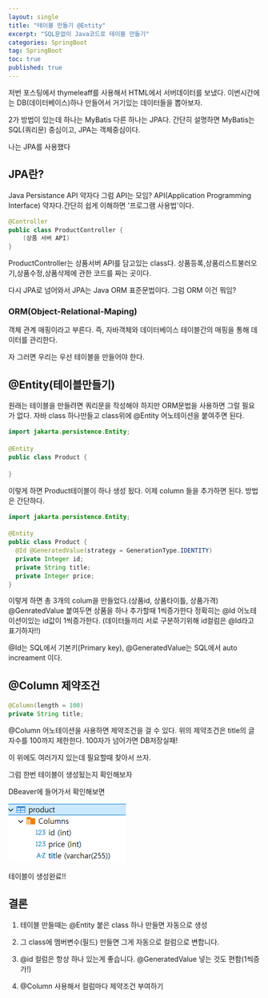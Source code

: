 ```yaml
---
layout: single
title: "테이블 만들기 @Entity"
excerpt: "SQL문없이 Java코드로 테이블 만들기"
categories: SpringBoot
tag: SpringBoot
toc: true
published: true
---
```


저번 포스팅에서 thymeleaff를 사용해서 HTML에서 서버데이터를 보냈다.
이번시간에는 DB(데이터베이스)하나 만들어서 거기있는 데이터들을 뽑아보자.

2가 방법이 있는데 하나는 MyBatis 다른 하나는 JPA다.
간단히 설명하면 MyBatis는 SQL(쿼리문) 중심이고, JPA는 객체중심이다.

나는 JPA를 사용했다

## JPA란?
Java Persistance API 약자다 그럼 API는 모임?
API(Application Programming Interface) 약자다.간단히 쉽게 이해하면
'프로그램 사용법'이다.

```java
@Controller
public class ProductController {
    (상품 서버 API)
}
```
ProductController는 상품서버 API를 담고있는 class다.
상품등록,상품리스트불러오기,상품수정,상품삭제에 관한 코드를 
짜는 곳이다. 

다시 JPA로 넘어와서 JPA는 Java ORM 표준문법이다.
그럼 ORM 이건 뭐임?

### ORM(Object-Relational-Maping)
객체 관계 매핑이라고 부른다.
즉, 자바객체와 데이터베이스 테이블간의 매핑을 통해 데이터를 관리한다.

자 그러면 우리는 우선 테이블을 만들어야 한다.

## @Entity(테이블만들기)
원래는 테이블을 만들려면 쿼리문을 작성해야 하지만
ORM문법을 사용하면 그럴 필요가 없다.
자바 class 하나만들고 class위에 @Entity 어노테이션을 붙여주면 된다.

```java
import jakarta.persistence.Entity;

@Entity
public class Product {

}
```

이렇게 하면 Product테이블이 하나 생성 됬다.
이제 column 들을 추가하면 된다. 방법은 간단하다.

```java
import jakarta.persistence.Entity;

@Entity
public class Product {
  @Id @GeneratedValue(strategy = GenerationType.IDENTITY)
  private Integer id;
  private String title;
  private Integer price;
}
```

이렇게 하면 총 3개의 colum을 만들었다.(상품id, 상품타이틀, 상품가격)
@GenratedValue 붙여두면 상품을 하나 추가할때 1씩증가한다 
정확히는 @Id 어노테이션이있는 id값이 1씩증가한다.
(데이터들끼리 서로 구분하기위해 id컬럼은 @Id라고 표기하자!!)

@Id는 SQL에서 기본키(Primary key),
@GeneratedValue는 SQL에서 auto increament 이다.

## @Column 제약조건
```java
@Column(length = 100)
private String title;
```
@Column 어노테이션을 사용하면 제약조건을 걸 수 있다.
위의 제약조건은 title의 글자수를 100까지 제한한다.
100자가 넘어가면 DB저장실패!

이 위에도 여러가지 있는데 필요할때 찾아서 쓰자.

그럼 한번 테이블이 생성됬는지 확인해보자

DBeaver에 들어가서 확인해보면

![Spring 이미지](/assets/images/spring03.png)

테이블이 생성완료!!

## 결론
1. 테이블 만들때는 @Entity 붙은 class 하나 만들면 자동으로 생성

2. 그 class에 멤버변수(필드) 만들면 그게 자동으로 컬럼으로 변합니다.

3. @id 컬럼은 항상 하나 있는게 좋습니다. @GeneratedValue 넣는 것도 편함(1씩증가!)

4. @Column 사용해서 컬럼마다 제약조건 부여하기